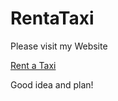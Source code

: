 # RentaTaxi

Please visit my Website

<a href ="http://www.bus562.com/bus/" > Rent a Taxi </a>

Good idea and plan!
